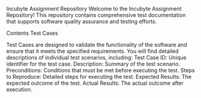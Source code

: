  Incubyte Assignment Repository
Welcome to the Incubyte Assignment Repository! This repository contains comprehensive test documentation that supports software quality assurance and testing efforts.

Contents
Test Cases

Test Cases are designed to validate the functionality of the software and ensure that it meets the specified requirements. You will find detailed descriptions of individual test scenarios, including:
Test Case ID: Unique identifier for the test case.
Description: Summary of the test scenario.
Preconditions: Conditions that must be met before executing the test.
Steps to Reproduce: Detailed steps for executing the test.
Expected Results: The expected outcome of the test.
Actual Results: The actual outcome after execution.
